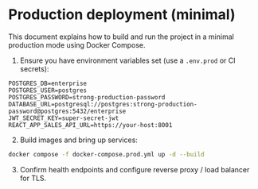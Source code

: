 # Production deployment (minimal)

This document explains how to build and run the project in a minimal production mode using Docker Compose.

1. Ensure you have environment variables set (use a `.env.prod` or CI secrets):

```
POSTGRES_DB=enterprise
POSTGRES_USER=postgres
POSTGRES_PASSWORD=strong-production-password
DATABASE_URL=postgresql://postgres:strong-production-password@postgres:5432/enterprise
JWT_SECRET_KEY=super-secret-jwt
REACT_APP_SALES_API_URL=https://your-host:8001
```

2. Build images and bring up services:

```bash
docker compose -f docker-compose.prod.yml up -d --build
```

3. Confirm health endpoints and configure reverse proxy / load balancer for TLS.

